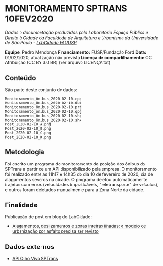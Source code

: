 MONITORAMENTO SPTRANS 10FEV2020
============
*Dados e documentação produzidos pelo Laboratório Espaço Público e Direito à Cidade da Faculdade de Arquitetura e Urbanismo da Universidade de São Paulo - [LabCidade FAUUSP](http://www.labcidade.fau.usp.br/)*

**Equipe:** Pedro Mendonça
**Financiamento:** FUSP/Fundação Ford
**Data:** 01/02/2020, atualização não prevista
**Licença de compartilhamento:** CC Atribuição (CC BY 3.0 BR) (ver arquivo LICENÇA.txt)

## Conteúdo
São parte deste conjunto de dados:

    Monitoramento_ônibus_2020-02-10.cpg
    Monitoramento_ônibus_2020-02-10.dbf
    Monitoramento_ônibus_2020-02-10.prj
    Monitoramento_ônibus_2020-02-10.qpj
    Monitoramento_ônibus_2020-02-10.shp
    Monitoramento_ônibus_2020-02-10.shx
    Post_2020-02-10_A.png
    Post_2020-02-10_B.png
    Post_2020-02-10_C.png
    Post_2020-02-10_D.png

## Metodologia
Foi escrito um programa de monitoramento da posição dos ônibus da SPTrans a partir de um API disponibilizado pela empresa. O monitoramento foi realizado entre as 11h17 e 14h35 do dia 10 de fevereiro de 2020, dia de alagamentos severos na cidade. O programa deletou automaticamente trajetos com erros (velocidades impraticáveis, "teletransporte" de veículos), e outros foram deletados manualmente para a Zona Norte da cidade.

## Finalidade
Publicação de post em blog do LabCidade:
- [Alagamentos, deslizamentos e zonas inteiras ilhadas: o modelo de urbanização por asfalto precisa ser revisto](http://www.labcidade.fau.usp.br/alagamentos-deslizamentos-e-zonas-inteiras-ilhadas-o-modelo-de-urbanizacao-por-asfalto-precisa-ser-revisto/)

## Dados externos
- [API Olho Vivo SPTrans](http://www.sptrans.com.br/desenvolvedores/)
